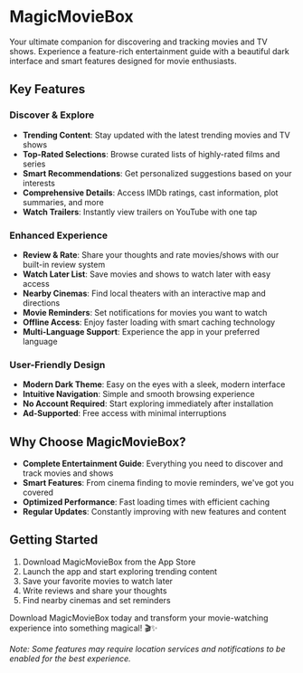 # MagicMovieBox

Your ultimate companion for discovering and tracking movies and TV shows. Experience a feature-rich entertainment guide with a beautiful dark interface and smart features designed for movie enthusiasts.

## Key Features

### Discover & Explore
- **Trending Content**: Stay updated with the latest trending movies and TV shows
- **Top-Rated Selections**: Browse curated lists of highly-rated films and series
- **Smart Recommendations**: Get personalized suggestions based on your interests
- **Comprehensive Details**: Access IMDb ratings, cast information, plot summaries, and more
- **Watch Trailers**: Instantly view trailers on YouTube with one tap

### Enhanced Experience
- **Review & Rate**: Share your thoughts and rate movies/shows with our built-in review system
- **Watch Later List**: Save movies and shows to watch later with easy access
- **Nearby Cinemas**: Find local theaters with an interactive map and directions
- **Movie Reminders**: Set notifications for movies you want to watch
- **Offline Access**: Enjoy faster loading with smart caching technology
- **Multi-Language Support**: Experience the app in your preferred language

### User-Friendly Design
- **Modern Dark Theme**: Easy on the eyes with a sleek, modern interface
- **Intuitive Navigation**: Simple and smooth browsing experience
- **No Account Required**: Start exploring immediately after installation
- **Ad-Supported**: Free access with minimal interruptions

## Why Choose MagicMovieBox?

- **Complete Entertainment Guide**: Everything you need to discover and track movies and shows
- **Smart Features**: From cinema finding to movie reminders, we've got you covered
- **Optimized Performance**: Fast loading times with efficient caching
- **Regular Updates**: Constantly improving with new features and content

## Getting Started

1. Download MagicMovieBox from the App Store
2. Launch the app and start exploring trending content
3. Save your favorite movies to watch later
4. Write reviews and share your thoughts
5. Find nearby cinemas and set reminders

Download MagicMovieBox today and transform your movie-watching experience into something magical! 🎬✨

*Note: Some features may require location services and notifications to be enabled for the best experience.*
